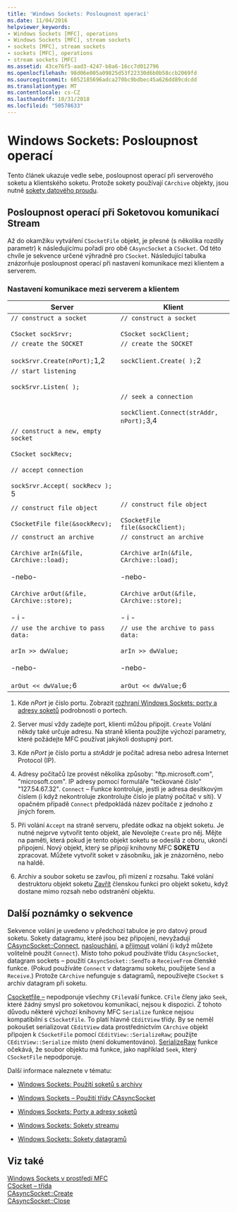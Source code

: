 ```yaml
---
title: 'Windows Sockets: Posloupnost operací'
ms.date: 11/04/2016
helpviewer_keywords:
- Windows Sockets [MFC], operations
- Windows Sockets [MFC], stream sockets
- sockets [MFC], stream sockets
- sockets [MFC], operations
- stream sockets [MFC]
ms.assetid: 43ce76f5-aad3-4247-b8a6-16cc7d012796
ms.openlocfilehash: 98d06e005a09825d53f22330d6b0b58ccb2069fd
ms.sourcegitcommit: 6052185696adca270bc9bdbec45a626dd89cdcdd
ms.translationtype: MT
ms.contentlocale: cs-CZ
ms.lasthandoff: 10/31/2018
ms.locfileid: "50578633"
---
```

# <a name="windows-sockets-sequence-of-operations"></a>Windows Sockets: Posloupnost operací

Tento článek ukazuje vedle sebe, posloupnost operací při serverového soketu a klientského soketu. Protože sokety používají `CArchive` objekty, jsou nutně [sokety datového proudu](../mfc/windows-sockets-stream-sockets.md).

## <a name="sequence-of-operations-for-a-stream-socket-communication"></a>Posloupnost operací při Soketovou komunikací Stream

Až do okamžiku vytváření `CSocketFile` objekt, je přesné (s několika rozdíly parametr) k následujícímu pořadí pro obě `CAsyncSocket` a `CSocket`. Od této chvíle je sekvence určené výhradně pro `CSocket`. Následující tabulka znázorňuje posloupnost operací při nastavení komunikace mezi klientem a serverem.

### <a name="setting-up-communication-between-a-server-and-a-client"></a>Nastavení komunikace mezi serverem a klientem

|Server|Klient|
|------------|------------|
|`// construct a socket`<br /><br /> `CSocket sockSrvr;`|`// construct a socket`<br /><br /> `CSocket sockClient;`|
|`// create the SOCKET`<br /><br /> `sockSrvr.Create(nPort);`1,2|`// create the SOCKET`<br /><br /> `sockClient.Create( );`2|
|`// start listening`<br /><br /> `sockSrvr.Listen( );`||
||`// seek a connection`<br /><br /> `sockClient.Connect(strAddr, nPort);`3,4|
|`// construct a new, empty socket`<br /><br /> `CSocket sockRecv;`<br /><br /> `// accept connection`<br /><br /> `sockSrvr.Accept( sockRecv );` 5||
|`// construct file object`<br /><br /> `CSocketFile file(&sockRecv);`|`// construct file object`<br /><br /> `CSocketFile file(&sockClient);`|
|`// construct an archive`<br /><br /> `CArchive arIn(&file, CArchive::load);`<br /><br /> -nebo-<br /><br /> `CArchive arOut(&file, CArchive::store);`<br /><br /> - i -|`// construct an archive`<br /><br /> `CArchive arIn(&file, CArchive::load);`<br /><br /> -nebo-<br /><br /> `CArchive arOut(&file, CArchive::store);`<br /><br /> - i -|
|`// use the archive to pass data:`<br /><br /> `arIn >> dwValue;`<br /><br /> -nebo-<br /><br /> `arOut << dwValue;`6|`// use the archive to pass data:`<br /><br /> `arIn >> dwValue;`<br /><br /> -nebo-<br /><br /> `arOut << dwValue;`6|

1. Kde *nPort* je číslo portu. Zobrazit [rozhraní Windows Sockets: porty a adresy soketů](../mfc/windows-sockets-ports-and-socket-addresses.md) podrobnosti o portech.

2. Server musí vždy zadejte port, klienti můžou připojit. `Create` Volání někdy také určuje adresu. Na straně klienta použijte výchozí parametry, které požádejte MFC používat jakýkoli dostupný port.

3. Kde *nPort* je číslo portu a *strAddr* je počítač adresa nebo adresa Internet Protocol (IP).

4. Adresy počítačů lze provést několika způsoby: "ftp.microsoft.com", "microsoft.com". IP adresy pomocí formuláře "tečkované číslo" "127.54.67.32". `Connect` – Funkce kontroluje, jestli je adresa desítkovým číslem (i když nekontroluje zkontrolujte číslo je platný počítač v síti). V opačném případě `Connect` předpokládá název počítače z jednoho z jiných forem.

5. Při volání `Accept` na straně serveru, předáte odkaz na objekt soketu. Je nutné nejprve vytvořit tento objekt, ale Nevolejte `Create` pro něj. Mějte na paměti, která pokud je tento objekt soketu se odesílá z oboru, ukončí připojení. Nový objekt, který se připojí knihovny MFC **SOKETU** zpracovat. Můžete vytvořit soket v zásobníku, jak je znázorněno, nebo na haldě.

6. Archiv a soubor soketu se zavřou, při mizení z rozsahu. Také volání destruktoru objekt soketu [Zavřít](../mfc/reference/casyncsocket-class.md#close) členskou funkci pro objekt soketu, když dostane mimo rozsah nebo odstranění objektu.

## <a name="additional-notes-about-the-sequence"></a>Další poznámky o sekvence

Sekvence volání je uvedeno v předchozí tabulce je pro datový proud soketu. Sokety datagramu, které jsou bez připojení, nevyžadují [CAsyncSocket::Connect](../mfc/reference/casyncsocket-class.md#connect), [naslouchání](../mfc/reference/casyncsocket-class.md#listen), a [přijmout](../mfc/reference/casyncsocket-class.md#accept) volání (i když můžete volitelně použít `Connect`). Místo toho pokud používáte třídu `CAsyncSocket`, datagram sockets – použití `CAsyncSocket::SendTo` a `ReceiveFrom` členské funkce. (Pokud používáte `Connect` v datagramu soketu, použijete `Send` a `Receive`.) Protože `CArchive` nefunguje s datagramů, nepoužívejte `CSocket` s archiv datagram při soketu.

[Csocketfile –](../mfc/reference/csocketfile-class.md) nepodporuje všechny `CFile`vaší funkce. `CFile` členy jako `Seek`, které žádný smysl pro soketovou komunikací, nejsou k dispozici. Z tohoto důvodu některé výchozí knihovny MFC `Serialize` funkce nejsou kompatibilní s `CSocketFile`. To platí hlavně `CEditView` třídy. By se neměl pokoušet serializovat `CEditView` data prostřednictvím `CArchive` objekt připojen k `CSocketFile` pomocí `CEditView::SerializeRaw`; použijte `CEditView::Serialize` místo (není dokumentováno). [SerializeRaw](../mfc/reference/ceditview-class.md#serializeraw) funkce očekává, že soubor objektu má funkce, jako například `Seek`, který `CSocketFile` nepodporuje.

Další informace naleznete v tématu:

- [Windows Sockets: Použití soketů s archivy](../mfc/windows-sockets-using-sockets-with-archives.md)

- [Windows Sockets – Použití třídy CAsyncSocket](../mfc/windows-sockets-using-class-casyncsocket.md)

- [Windows Sockets: Porty a adresy soketů](../mfc/windows-sockets-ports-and-socket-addresses.md)

- [Windows Sockets: Sokety streamu](../mfc/windows-sockets-stream-sockets.md)

- [Windows Sockets: Sokety datagramů](../mfc/windows-sockets-datagram-sockets.md)

## <a name="see-also"></a>Viz také

[Windows Sockets v prostředí MFC](../mfc/windows-sockets-in-mfc.md)<br/>
[CSocket – třída](../mfc/reference/csocket-class.md)<br/>
[CAsyncSocket::Create](../mfc/reference/casyncsocket-class.md#create)<br/>
[CAsyncSocket::Close](../mfc/reference/casyncsocket-class.md#close)

